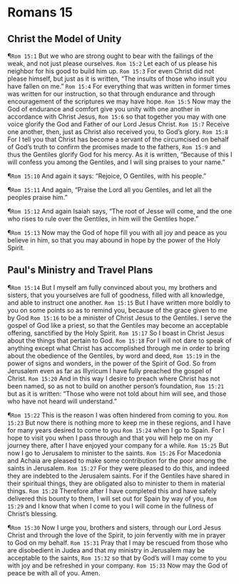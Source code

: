 # Romans 15

## Christ the Model of Unity
¶`Rom 15:1` But we who are strong ought to bear with the failings of the weak, and not just please ourselves.
`Rom 15:2` Let each of us please his neighbor for his good to build him up.
`Rom 15:3` For even Christ did not please himself, but just as it is written, “The insults of those who insult you have fallen on me.”
`Rom 15:4` For everything that was written in former times was written for our instruction, so that through endurance and through encouragement of the scriptures we may have hope.
`Rom 15:5` Now may the God of endurance and comfort give you unity with one another in accordance with Christ Jesus,
`Rom 15:6` so that together you may with one voice glorify the God and Father of our Lord Jesus Christ.
`Rom 15:7` Receive one another, then, just as Christ also received you, to God’s glory.
`Rom 15:8` For I tell you that Christ has become a servant of the circumcised on behalf of God’s truth to confirm the promises made to the fathers,
`Rom 15:9` and thus the Gentiles glorify God for his mercy. As it is written, “Because of this I will confess you among the Gentiles, and I will sing praises to your name.”

¶`Rom 15:10` And again it says: “Rejoice, O Gentiles, with his people.”

¶`Rom 15:11` And again, “Praise the Lord all you Gentiles, and let all the peoples praise him.”

¶`Rom 15:12` And again Isaiah says, “The root of Jesse will come, and the one who rises to rule over the Gentiles, in him will the Gentiles hope.”

¶`Rom 15:13` Now may the God of hope fill you with all joy and peace as you believe in him, so that you may abound in hope by the power of the Holy Spirit.

## Paul's Ministry and Travel Plans
¶`Rom 15:14` But I myself am fully convinced about you, my brothers and sisters, that you yourselves are full of goodness, filled with all knowledge, and able to instruct one another.
`Rom 15:15` But I have written more boldly to you on some points so as to remind you, because of the grace given to me by God
`Rom 15:16` to be a minister of Christ Jesus to the Gentiles. I serve the gospel of God like a priest, so that the Gentiles may become an acceptable offering, sanctified by the Holy Spirit.
`Rom 15:17` So I boast in Christ Jesus about the things that pertain to God.
`Rom 15:18` For I will not dare to speak of anything except what Christ has accomplished through me in order to bring about the obedience of the Gentiles, by word and deed,
`Rom 15:19` in the power of signs and wonders, in the power of the Spirit of God. So from Jerusalem even as far as Illyricum I have fully preached the gospel of Christ.
`Rom 15:20` And in this way I desire to preach where Christ has not been named, so as not to build on another person’s foundation,
`Rom 15:21` but as it is written: “Those who were not told about him will see, and those who have not heard will understand.”

¶`Rom 15:22` This is the reason I was often hindered from coming to you.
`Rom 15:23` But now there is nothing more to keep me in these regions, and I have for many years desired to come to you
`Rom 15:24` when I go to Spain. For I hope to visit you when I pass through and that you will help me on my journey there, after I have enjoyed your company for a while.
`Rom 15:25` But now I go to Jerusalem to minister to the saints.
`Rom 15:26` For Macedonia and Achaia are pleased to make some contribution for the poor among the saints in Jerusalem.
`Rom 15:27` For they were pleased to do this, and indeed they are indebted to the Jerusalem saints. For if the Gentiles have shared in their spiritual things, they are obligated also to minister to them in material things.
`Rom 15:28` Therefore after I have completed this and have safely delivered this bounty to them, I will set out for Spain by way of you,
`Rom 15:29` and I know that when I come to you I will come in the fullness of Christ’s blessing.

¶`Rom 15:30` Now I urge you, brothers and sisters, through our Lord Jesus Christ and through the love of the Spirit, to join fervently with me in prayer to God on my behalf.
`Rom 15:31` Pray that I may be rescued from those who are disobedient in Judea and that my ministry in Jerusalem may be acceptable to the saints,
`Rom 15:32` so that by God’s will I may come to you with joy and be refreshed in your company.
`Rom 15:33` Now may the God of peace be with all of you. Amen.
